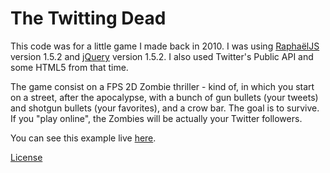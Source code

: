 # The Twitting Dead

This code was for a little game I made back in 2010.
I was using [RaphaëlJS](http://raphaeljs.com/) version 1.5.2
and [jQuery](http://jquery.com/) version 1.5.2.
I also used Twitter's Public API and some HTML5
from that time.

The game consist on a FPS 2D Zombie thriller - kind of,
in which you start on a street, after the apocalypse,
with a bunch of gun bullets (your tweets) and
shotgun bullets (your favorites), and a
crow bar. The goal is to survive.
If you "play online", the Zombies will
be actually your Twitter followers.

You can see this example live [here](http://sadasant.com/d/TheTwittingDead/).

[License](http://sadasant.com/license)
